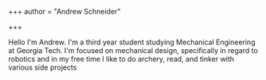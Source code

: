 +++
author = "Andrew Schneider"

+++

Hello
I'm Andrew. I'm a third year student studying Mechanical Engineering at Georgia Tech. I'm focused on mechanical design, specifically in regard to robotics and in my free time I like to do archery, read, and tinker with various side projects

